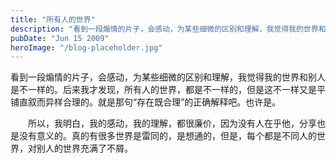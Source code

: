 ```yaml
---
title: "所有人的世界"
description: "看到一段煽情的片子，会感动，为某些细微的区别和理解，我觉得我的世界和别人是不一样的"
pubDate: "Jun 15 2009"
heroImage: "/blog-placeholder.jpg"
---
```

看到一段煽情的片子，会感动，为某些细微的区别和理解，我觉得我的世界和别人是不一样的。后来我才发现，所有人的世界，都是不一样的，但是这不一样又是平铺直叙而异样合理的。就是那句“存在既合理”的正确解释吧。也许是。

　　所以，我明白，我的感动，我的理解，都很廉价，因为没有人在乎他，分享也是没有意义的。真的有很多世界是雷同的，是想通的，但是，每个都是不同人的世界，对别人的世界充满了不屑。
